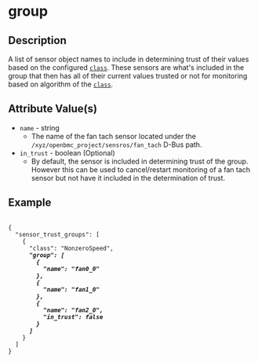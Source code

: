 # group

## Description

A list of sensor object names to include in determining trust of their values
based on the configured [`class`](class.md). These sensors are what's included
in the group that then has all of their current values trusted or not for
monitoring based on algorithm of the [`class`](class.md).

## Attribute Value(s)

- `name` - string
  - The name of the fan tach sensor located under the
    `/xyz/openbmc_project/sensros/fan_tach` D-Bus path.
- `in_trust` - boolean (Optional)
  - By default, the sensor is included in determining trust of the group.
    However this can be used to cancel/restart monitoring of a fan tach sensor
    but not have it included in the determination of trust.

## Example

<pre><code>
{
  "sensor_trust_groups": [
    {
      "class": "NonzeroSpeed",
      <b><i>"group": [
        {
          "name": "fan0_0"
        },
        {
          "name": "fan1_0"
        },
        {
          "name": "fan2_0",
          "in_trust": false
        }
      ]</i></b>
    }
  ]
}
</code></pre>
